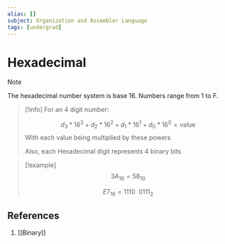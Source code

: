 ```yaml
---
alias: []
subject: Organization and Assembler Language
tags: [undergrad]
---
```

# Hexadecimal

>[!note]
> The hexadecimal number system is base 16. Numbers range from 1 to F.

> [!info]
> For an 4 digit number:
> 
> $$d_{3}*16^{3} + d_{2}*16^{2} + d_{1}*16^{1} + d_{0}*16^{0} = \text{value}$$
> With each value being multiplied by these powers
> 
> Also, each Hexadecimal digit represents 4 binary bits

> [!example]
> $${3A}_{16} = {58}_{10}$$
> 
> $${E7}_{16} = {1110 \enspace 0111}_2$$

## References
1. [[Binary]]